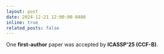 ```yaml
---
layout: post
date: 2024-12-21 12:00:00-0400
inline: true
related_posts: false
---
```


One **first-author** paper was accepted by **ICASSP'25 (CCF-B)**.